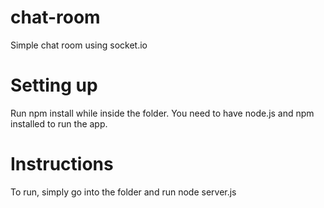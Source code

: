 # chat-room
Simple chat room using socket.io

# Setting up
Run npm install while inside the folder.
You need to have node.js and npm installed to run the app.
 
# Instructions
To run, simply go into the folder and run node server.js
